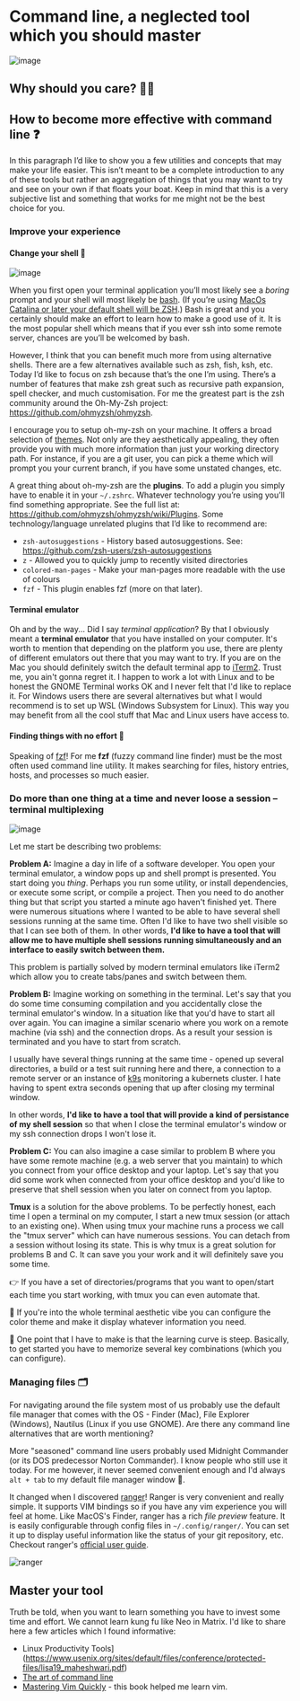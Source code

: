 # Command line, a neglected tool which you should master

![image](./.assets/ghost_in_the_shell_hacker.gif)

## Why should you care? 🤷‍♂️

## How to become more effective with command line ❓

In this paragraph I’d like to show you a few utilities and concepts that may make your life easier.
This isn’t meant to be a complete introduction to any of these tools but rather an aggregation of
things that you may want to try and see on your own if that floats your boat. Keep in mind that this
is a very subjective list and something that works for me might not be the best choice for you.

### Improve your experience

#### Change your shell 🐚

![image](./.assets/youve_been_using_bash.jpg)

When you first open your terminal application you’ll most likely see a _boring_ prompt and your
shell will most likely be [bash](<https://en.wikipedia.org/wiki/Bash_(Unix_shell)>). (If you’re
using
[MacOs Catalina or later your default shell will be ZSH](https://www.theverge.com/2019/6/4/18651872/apple-macos-catalina-zsh-bash-shell-replacement-features).)
Bash is great and you certainly should make an effort to learn how to make a good use of it. It is
the most popular shell which means that if you ever ssh into some remote server, chances are you’ll
be welcomed by bash.

However, I think that you can benefit much more from using alternative shells. There are a few
alternatives available such as zsh, fish, ksh, etc. Today I’d like to focus on zsh because that’s
the one I’m using. There’s a number of features that make zsh great such as recursive path
expansion, spell checker, and much customisation. For me the greatest part is the zsh community
around the Oh-My-Zsh project: https://github.com/ohmyzsh/ohmyzsh.

I encourage you to setup oh-my-zsh on your machine. It offers a broad selection of
[themes](https://github.com/ohmyzsh/ohmyzsh/wiki/Themes). Not only are they aesthetically appealing,
they often provide you with much more information than just your working directory path. For
instance, if you are a git user, you can pick a theme which will prompt you your current branch, if
you have some unstated changes, etc.

A great thing about oh-my-zsh are the **plugins**. To add a plugin you simply have to enable it in
your `~/.zshrc`. Whatever technology you’re using you’ll find something appropriate. See the full
list at: https://github.com/ohmyzsh/ohmyzsh/wiki/Plugins. Some technology/language unrelated plugins
that I’d like to recommend are:

- `zsh-autosuggestions` - History based autosuggestions. See:
  https://github.com/zsh-users/zsh-autosuggestions
- `z` - Allowed you to quickly jump to recently visited directories
- `colored-man-pages` - Make your man-pages more readable with the use of colours
- `fzf` - This plugin enables fzf (more on that later).

#### Terminal emulator

Oh and by the way... Did I say _terminal application_? By that I obviously meant a **terminal
emulator** that you have installed on your computer. It's worth to mention that depending on the
platform you use, there are plenty of different emulators out there that you may want to try. If you
are on the Mac you should definitely switch the default terminal app to
[iTerm2](https://iterm2.com). Trust me, you ain't gonna regret it. I happen to work a lot with Linux
and to be honest the GNOME Terminal works OK and I never felt that I'd like to replace it. For
Windows users there are several alternatives but what I would recommend is to set up WSL (Windows
Subsystem for Linux). This way you may benefit from all the cool stuff that Mac and Linux users have
access to.

#### Finding things with no effort 🔎

Speaking of [fzf](https://github.com/junegunn/fzf)! For me **fzf** (fuzzy command line finder) must
be the most often used command line utility. It makes searching for files, history entries, hosts,
and processes so much easier.

### Do more than one thing at a time and never loose a session – terminal multiplexing

![image](./.assets/saragossa.jpg)

Let me start be describing two problems:

**Problem A:** Imagine a day in life of a software developer. You open your terminal emulator, a
window pops up and shell prompt is presented. You start doing you _thing_. Perhaps you run some
utility, or install dependencies, or execute some script, or compile a project. Then you need to do
another thing but that script you started a minute ago haven't finished yet. There were numerous
situations where I wanted to be able to have several shell sessions running at the same time. Often
I'd like to have two shell visible so that I can see both of them. In other words, **I'd like to
have a tool that will allow me to have multiple shell sessions running simultaneously and an
interface to easily switch between them.**

This problem is partially solved by modern terminal emulators like iTerm2 which allow you to create
tabs/panes and switch between them.

**Problem B:** Imagine working on something in the terminal. Let's say that you do some time
consuming compilation and you accidentally close the terminal emulator's window. In a situation like
that you'd have to start all over again. You can imagine a similar scenario where you work on a
remote machine (via ssh) and the connection drops. As a result your session is terminated and you
have to start from scratch.

I usually have several things running at the same time - opened up several directories, a build or a
test suit running here and there, a connection to a remote server or an instance of
[k9s](https://github.com/derailed/k9s) monitoring a kubernets cluster. I hate having to spent extra
seconds opening that up after closing my terminal window.

In other words, **I'd like to have a tool that will provide a kind of persistance of my shell
session** so that when I close the terminal emulator's window or my ssh connection drops I won't
lose it.

**Problem C:** You can also imagine a case similar to problem B where you have some remote machine
(e.g. a web server that you maintain) to which you connect from your office desktop and your laptop.
Let's say that you did some work when connected from your office desktop and you'd like to preserve
that shell session when you later on connect from you laptop.

**Tmux** is a solution for the above problems. To be perfectly honest, each time I open a terminal
on my computer, I start a new tmux session (or attach to an existing one). When using tmux your
machine runs a process we call the "tmux server" which can have numerous sessions. You can detach
from a session without losing its state. This is why tmux is a great solution for problems B and C.
It can save you your work and it will definitely save you some time.

👉 If you have a set of directories/programs that you want to open/start each time you start
working, with tmux you can even automate that.

🎨 If you're into the whole terminal aesthetic vibe you can configure the color theme and make it
display whatever information you need.

🚨 One point that I have to make is that the learning curve is steep. Basically, to get started you
have to memorize several key combinations (which you can configure).

### Managing files 🗂

For navigating around the file system most of us probably use the default file manager that comes
with the OS - Finder (Mac), File Explorer (Windows), Nautilus (Linux if you use GNOME). Are there
any command line alternatives that are worth mentioning?

More "seasoned" command line users probably used Midnight Commander (or its DOS predecessor Norton
Commander). I know people who still use it today. For me however, it never seemed convenient enough
and I'd always `alt + tab` to my default file manager window 🙈.

It changed when I discovered [ranger](https://github.com/ranger/ranger)! Ranger is very convenient
and really simple. It supports VIM bindings so if you have any vim experience you will feel at home.
Like MacOS's Finder, ranger has a rich _file preview_ feature. It is easily configurable through
config files in `~/.config/ranger/`. You can set it up to display useful information like the status
of your git repository, etc. Checkout ranger's
[official user guide](https://github.com/ranger/ranger/wiki/Official-user-guide).

![ranger](./.assets/ranger.png)

## Master your tool

Truth be told, when you want to learn something you have to invest some time and effort. We cannot
learn kung fu like Neo in Matrix. I'd like to share here a few articles which I found informative:

- Linux Productivity
  Tools](https://www.usenix.org/sites/default/files/conference/protected-files/lisa19_maheshwari.pdf)
- [The art of command line](https://github.com/jlevy/the-art-of-command-line)
- [Mastering Vim Quickly](https://jovicailic.org/mastering-vim-quickly/) - this book helped me learn
  vim.
